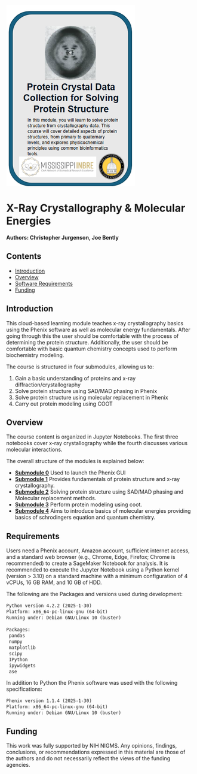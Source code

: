 ![course card](images/MS-course-card.png)

# X-Ray Crystallography & Molecular Energies
**Authors: Christopher Jurgenson, Joe Bently**

## Contents

+ [Introduction](#introduction)
+ [Overview](#overview)
+ [Software Requirements](#software-requirements)
+ [Funding](#funding)

## Introduction

This cloud-based learning module teaches x-ray crystallography basics using the Phenix software as well as molecular energy fundamentals. After going through this the user should be comfortable with the process of determining the protein structure. Additionally, the user should be comfortable with basic quantum chemistry concepts used to perform biochemistry modeling.

The course is structured in four submodules, allowing us to:
1. Gain a basic understanding of proteins and x-ray diffraction/crystallography
2. Solve protein structure using SAD/MAD phasing in Phenix
3. Solve protein structure using molecular replacement in Phenix
4. Carry out protein modeling using COOT


## Overview

The course content is organized in Jupyter Notebooks. The first three notebooks cover x-ray crystallography while the fourth discusses various molecular interactions.

The overall structure of the modules is explained below:

+ [**Submodule 0**](Submodule_0_Phenix.ipynb) Used to launch the Phenix GUI
+ [**Submodule 1**](Submodule_1_protein_crystallography_background.ipynb) Provides fundamentals of protein structure and x-ray crystallography. 
+ [**Submodule 2**](Submodule_2_solving_protein_structure.ipynb)  Solving protein structure using SAD/MAD phasing and Molecular replacement methods.
+ [**Submodule 3**](Submodule_3_protein_modeling_COOT.ipynb) Perform protein modeling using coot. 
+ [**Submodule 4**](Submodule_4_molecular_interactions.ipynb) Aims to introduce basics of molecular energies providing basics of schrodingers equation and quantum chemistry.
  
## Requirements
Users need a Phenix account, Amazon account, sufficient internet access, and a standard web browser (e.g., Chrome, Edge, Firefox; Chrome is recommended) to create a SageMaker Notebook for analysis.  It is recommended to execute the Jupyter Notebook using a Python kernel (version > 3.10) on a standard machine with a minimum configuration of 4 vCPUs, 16 GB RAM, and 10 GB of HDD.

The following are the Packages and versions used during development:

```
Python version 4.2.2 (2025-1-30)
Platform: x86_64-pc-linux-gnu (64-bit)
Running under: Debian GNU/Linux 10 (buster)

Packages:
 pandas
 numpy 
 matplotlib
 scipy
 IPython
 ipywidgets
 ase

```

In addition to Python the Phenix software was used with the following specifications:

```
Phenix version 1.1.4 (2025-1-30)
Platform: x86_64-pc-linux-gnu (64-bit)
Running under: Debian GNU/Linux 10 (buster)

```

## Funding

This work was fully supported by NIH NIGMS. Any opinions, findings, conclusions, or recommendations expressed in this material are those of the authors and do not necessarily reflect the views of the funding agencies.


